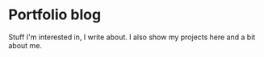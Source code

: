 # Portfolio blog

Stuff I'm interested in, I write about. I also show my projects here and a bit about me.
